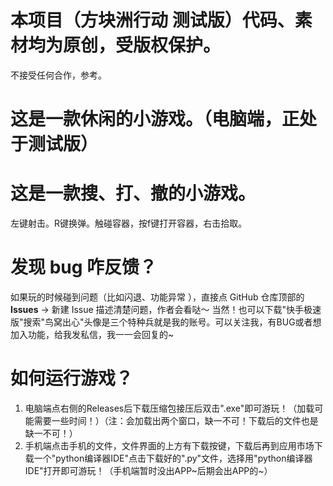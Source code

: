 # 本项目（方块洲行动 测试版）代码、素材均为原创，受版权保护。  
不接受任何合作，参考。

# 这是一款休闲的小游戏。（电脑端，正处于测试版）

# 这是一款搜、打、撤的小游戏。
左键射击。R键换弹。触碰容器，按f键打开容器，右击拾取。

# 发现 bug 咋反馈？  
如果玩的时候碰到问题（比如闪退、功能异常 ），直接点 GitHub 仓库顶部的 **Issues** → 新建 Issue 描述清楚问题，作者会看哒～ 
当然！也可以下载"快手极速版"搜索"鸟窝出心"头像是三个特种兵就是我的账号。可以关注我，有BUG或者想加入功能，给我发私信，我一一会回复的~

# 如何运行游戏？  
1. 电脑端点右侧的Releases后下载压缩包接压后双击".exe"即可游玩！（加载可能需要一些时间！）（注：会加载出两个窗口，缺一不可！下载后的文件也是缺一不可！）
2. 手机端点击手机的文件，文件界面的上方有下载按键，下载后再到应用市场下载一个"python编译器IDE"点击下载好的".py"文件，选择用"python编译器IDE"打开即可游玩！（手机端暂时没出APP~后期会出APP的~）
